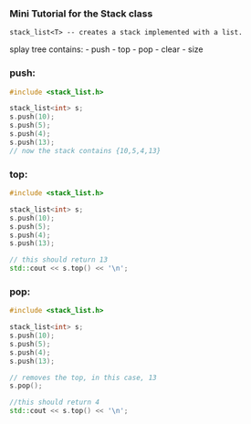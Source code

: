 ### Mini Tutorial for the Stack class

    stack_list<T> -- creates a stack implemented with a list.

splay tree contains:
    - push
    - top
    - pop
    - clear
    - size

### **push**:
```cpp
#include <stack_list.h>

stack_list<int> s;
s.push(10);
s.push(5);
s.push(4);
s.push(13);
// now the stack contains {10,5,4,13}
```

### **top**:
```cpp
#include <stack_list.h>

stack_list<int> s;
s.push(10);
s.push(5);
s.push(4);
s.push(13);

// this should return 13
std::cout << s.top() << '\n';
```

### **pop**:
```cpp
#include <stack_list.h>

stack_list<int> s;
s.push(10);
s.push(5);
s.push(4);
s.push(13);

// removes the top, in this case, 13
s.pop();

//this should return 4
std::cout << s.top() << '\n';
```